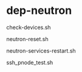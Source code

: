 # dep-neutron

check-devices.sh

neutron-reset.sh  

neutron-services-restart.sh

ssh_pnode_test.sh

